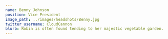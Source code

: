```yaml
---
name: Benny Johnson
position: Vice President
image_path: ../images/headshots/Benny.jpg
twitter_username: CloudCannon
blurb: Robin is often found tending to her majestic vegetable garden.
---
```

